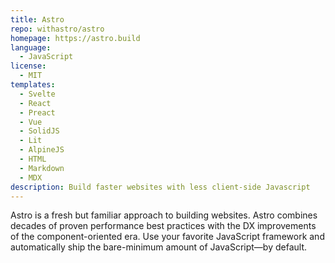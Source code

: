 ```yaml
---
title: Astro
repo: withastro/astro
homepage: https://astro.build
language:
  - JavaScript
license:
  - MIT
templates:
  - Svelte
  - React
  - Preact
  - Vue
  - SolidJS
  - Lit
  - AlpineJS
  - HTML
  - Markdown
  - MDX
description: Build faster websites with less client-side Javascript
---
```

Astro is a fresh but familiar approach to building websites. 
Astro combines decades of proven performance best practices with the DX improvements of the component-oriented era. 
Use your favorite JavaScript framework and automatically ship the bare-minimum amount of JavaScript—by default.
